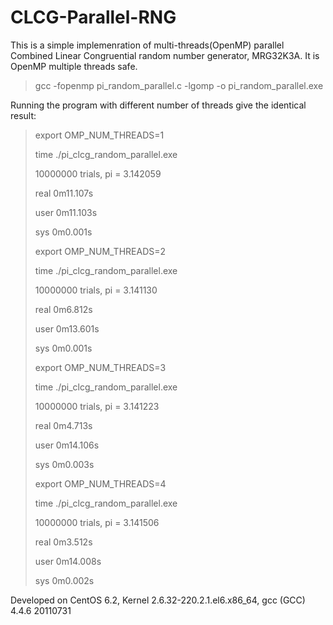 # CLCG-Parallel-RNG

This is a simple implemenration of multi-threads(OpenMP) parallel Combined Linear Congruential random number generator, MRG32K3A. It is OpenMP multiple threads safe.

>gcc -fopenmp pi_random_parallel.c -lgomp -o pi_random_parallel.exe

Running the program with different number of threads give the identical result:

>export OMP_NUM_THREADS=1
>
>time ./pi_clcg_random_parallel.exe 
>
> 10000000 trials, pi = 3.142059 
>
>real	0m11.107s
>
>user	0m11.103s
>
>sys	0m0.001s
>
>export OMP_NUM_THREADS=2
>
>time ./pi_clcg_random_parallel.exe 
>
> 10000000 trials, pi = 3.141130 
>
>real	0m6.812s
>
>user	0m13.601s
>
>sys	0m0.001s
>
>export OMP_NUM_THREADS=3
>
>time ./pi_clcg_random_parallel.exe 
>
> 10000000 trials, pi = 3.141223 
>
>real	0m4.713s
>
>user	0m14.106s
>
>sys	0m0.003s
>
>export OMP_NUM_THREADS=4
>
>time ./pi_clcg_random_parallel.exe 
>
> 10000000 trials, pi = 3.141506 
>
>real	0m3.512s
>
>user	0m14.008s
>
>sys	0m0.002s


Developed on CentOS 6.2, Kernel 2.6.32-220.2.1.el6.x86_64, gcc (GCC) 4.4.6 20110731
